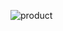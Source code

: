 ![product](https://github.com/DaniilSob2004/Product_DB_SQL/assets/106149184/ff2962d8-b053-4c07-9264-20dc9cc2843d)